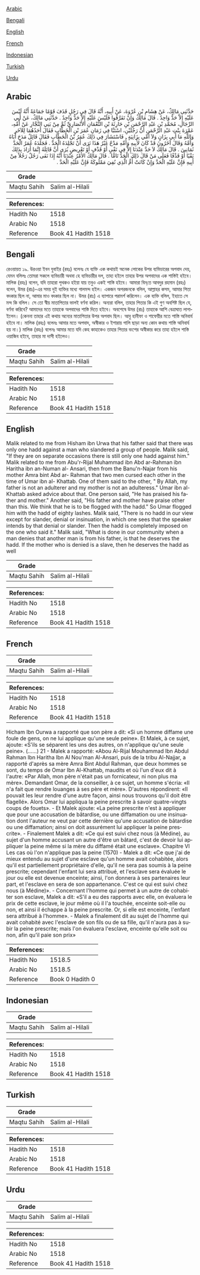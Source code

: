 [Arabic](#arabic)

[Bengali](#bengali)

[English](#english)

[French](#french)

[Indonesian](#indonesian)

[Turkish](#turkish)

[Urdu](#urdu)

## Arabic


<div dir="rtl" lang="ar" style={{fontSize:'larger',backgroundColor:'#f8f9fa',padding:20}}>
حَدَّثَنِي مَالِكٌ، عَنْ هِشَامِ بْنِ عُرْوَةَ، عَنْ أَبِيهِ، أَنَّهُ قَالَ فِي رَجُلٍ قَذَفَ قَوْمًا جَمَاعَةً أَنَّهُ لَيْسَ عَلَيْهِ إِلاَّ حَدٌّ وَاحِدٌ ‏.‏ قَالَ مَالِكٌ وَإِنْ تَفَرَّقُوا فَلَيْسَ عَلَيْهِ إِلاَّ حَدٌّ وَاحِدٌ ‏.‏ حَدَّثَنِي مَالِكٌ، عَنْ أَبِي الرِّجَالِ، مُحَمَّدِ بْنِ عَبْدِ الرَّحْمَنِ بْنِ حَارِثَةَ بْنِ النُّعْمَانِ الأَنْصَارِيِّ ثُمَّ مِنْ بَنِي النَّجَّارِ عَنْ أُمِّهِ، عَمْرَةَ بِنْتِ عَبْدِ الرَّحْمَنِ أَنَّ رَجُلَيْنِ، اسْتَبَّا فِي زَمَانِ عُمَرَ بْنِ الْخَطَّابِ فَقَالَ أَحَدُهُمَا لِلآخَرِ وَاللَّهِ مَا أَبِي بِزَانٍ وَلاَ أُمِّي بِزَانِيَةٍ ‏.‏ فَاسْتَشَارَ فِي ذَلِكَ عُمَرُ بْنُ الْخَطَّابِ فَقَالَ قَائِلٌ مَدَحَ أَبَاهُ وَأُمَّهُ وَقَالَ آخَرُونَ قَدْ كَانَ لأَبِيهِ وَأُمِّهِ مَدْحٌ غَيْرُ هَذَا نَرَى أَنْ تَجْلِدَهُ الْحَدَّ ‏.‏ فَجَلَدَهُ عُمَرُ الْحَدَّ ثَمَانِينَ ‏.‏ قَالَ مَالِكٌ لاَ حَدَّ عِنْدَنَا إِلاَّ فِي نَفْىٍ أَوْ قَذْفٍ أَوْ تَعْرِيضٍ يُرَى أَنَّ قَائِلَهُ إِنَّمَا أَرَادَ بِذَلِكَ نَفْيًا أَوْ قَذْفًا فَعَلَى مَنْ قَالَ ذَلِكَ الْحَدُّ تَامًّا ‏.‏ قَالَ مَالِكٌ الأَمْرُ عِنْدَنَا أَنَّهُ إِذَا نَفَى رَجُلٌ رَجُلاً مِنْ أَبِيهِ فَإِنَّ عَلَيْهِ الْحَدَّ وَإِنْ كَانَتْ أُمُّ الَّذِي نُفِيَ مَمْلُوكَةً فَإِنَّ عَلَيْهِ الْحَدَّ ‏.‏
</div>
<div style={{backgroundColor:'#f8f9fa',padding:20, marginBottom: 10}}><table> <thead> <tr> <th>Grade</th> <th></th> </tr> </thead> <tbody> <tr><td>Maqtu Sahih</td><td>Salim al-Hilali</td></tr></tbody></table><table> <thead> <tr> <th>References:</th> <th></th> </tr> </thead> <tbody><tr><td>Hadith No</td><td>1518</td></tr><tr><td>Arabic No</td><td>1518</td></tr><tr><td>Reference</td><td>Book 41 Hadith 1518</td></tr></tbody></table></div>

## Bengali


<div dir="ltr" lang="bn" style={{fontSize:'larger',backgroundColor:'#f8f9fa',padding:20}}>
রেওয়ায়ত ১৯. উরওয়া ইবন যুবাইর (রহঃ) বলেনঃ যে ব্যক্তি এক কথায়ই অনেক লোকের উপর ব্যভিচারের অপবাদ দেয়, যেমন বলিলঃ তোমরা সকলে ব্যভিচারী অথবা হে ব্যভিচারীর দল, তাহা হইলে তাহার উপর অপবাদের এক শাস্তিই হইবে। মালিক (রহঃ) বলেন, যদি তাহারা পৃথকও হইয়া যায় তবুও একই শাস্তি হইবে। আমারা বিন্‌তে আবদুর রহমান (রহঃ) বলেন, উমর (রাঃ)-এর সময় দুই ব্যক্তির মধ্যে গালমন্দ হইল। একজন অপরজনকে বলিল, আল্লাহর কসম, আমার পিতা বদকার ছিল না, আমার মাও বদকার ছিল না। উমর (রাঃ) এ ব্যাপারে পরামর্শ করিলেন। এক ব্যক্তি বলিল, ইহাতে সে মন্দ কি বলিল। সে তো স্বীয় মাতাপিতার ভালই বর্ণনা করিল। অন্যরা বলিল, তাহার পিতার কি এই গুণ অবশিষ্ট ছিল যে, বর্ণনা করিবে? আমাদের মতে তাহাকে অপবাদের শাস্তি দিতে হইবে। অবশেষে উমর (রাঃ) তাহাকে আশি বেত্ৰাঘাত লাগাইলেন। (কেননা তাহার এই কথায় অন্যের মাতাপিতার উপর অপবাদ ছিল। আবু হানীফা ও শাফেয়ীর মতে শাস্তি অনিবার্য হইবে না। মালিক (রহঃ) বলেনঃ আমার মতে অপবাদ, অস্বীকার ও ইশারায় গালি ছাড়া অন্য কোন কথায় শাস্তি অনিবার্য হয় না।) মালিক (রহঃ) বলেনঃ আমার মতে যদি কেহ কাহাকেও তাহার পিতার বংশের অস্বীকার করে তাহা হইলে শাস্তি ওয়াজিব হইবে, তাহার মা দাসী হইলেও।
</div>
<div style={{backgroundColor:'#f8f9fa',padding:20, marginBottom: 10}}><table> <thead> <tr> <th>Grade</th> <th></th> </tr> </thead> <tbody> <tr><td>Maqtu Sahih</td><td>Salim al-Hilali</td></tr></tbody></table><table> <thead> <tr> <th>References:</th> <th></th> </tr> </thead> <tbody><tr><td>Hadith No</td><td>1518</td></tr><tr><td>Arabic No</td><td>1518</td></tr><tr><td>Reference</td><td>Book 41 Hadith 1518</td></tr></tbody></table></div>

## English


<div dir="ltr" lang="en" style={{fontSize:'larger',backgroundColor:'#f8f9fa',padding:20}}>
Malik related to me from Hisham ibn Urwa that his father said that there was only one hadd against a man who slandered a group of people. Malik said, "If they are on separate occasions there is still only one hadd against him." Malik related to me from Abu'r-Rijal Muhammad ibn Abd ar-Rahman ibn Haritha ibn an-Numan al- Ansari, then from the Banu'n-Najar from his mother Amra bint Abd ar- Rahman that two men cursed each other in the time of Umar ibn al- Khattab. One of them said to the other, " By Allah, my father is not an adulterer and my mother is not an adulteress." Umar ibn al-Khattab asked advice about that. One person said, "He has praised his father and mother." Another said, "His father and mother have praise other than this. We think that he is to be flogged with the hadd." So Umar flogged him with the hadd of eighty lashes. Malik said, "There is no hadd in our view except for slander, denial or insinuation, in which one sees that the speaker intends by that denial or slander. Then the hadd is completely imposed on the one who said it." Malik said, "What is done in our community when a man denies that another man is from his father, is that he deserves the hadd. If the mother who is denied is a slave, then he deserves the hadd as well
</div>
<div style={{backgroundColor:'#f8f9fa',padding:20, marginBottom: 10}}><table> <thead> <tr> <th>Grade</th> <th></th> </tr> </thead> <tbody> <tr><td>Maqtu Sahih</td><td>Salim al-Hilali</td></tr></tbody></table><table> <thead> <tr> <th>References:</th> <th></th> </tr> </thead> <tbody><tr><td>Hadith No</td><td>1518</td></tr><tr><td>Arabic No</td><td>1518</td></tr><tr><td>Reference</td><td>Book 41 Hadith 1518</td></tr></tbody></table></div>

## French


<div dir="ltr" lang="fr" style={{fontSize:'larger',backgroundColor:'#f8f9fa',padding:20}}>

</div>
<div style={{backgroundColor:'#f8f9fa',padding:20, marginBottom: 10}}><table> <thead> <tr> <th>Grade</th> <th></th> </tr> </thead> <tbody> <tr><td>Maqtu Sahih</td><td>Salim al-Hilali</td></tr></tbody></table><table> <thead> <tr> <th>References:</th> <th></th> </tr> </thead> <tbody><tr><td>Hadith No</td><td>1518</td></tr><tr><td>Arabic No</td><td>1518</td></tr><tr><td>Reference</td><td>Book 41 Hadith 1518</td></tr></tbody></table></div>


<div dir="ltr" lang="fr" style={{fontSize:'larger',backgroundColor:'#f8f9fa',padding:20}}>
Hicham Ibn Ourwa a rapporté que son père a dit: «Si un homme diffame une foule de gens, on ne lui applique qu'une seule peine». Et Malek, à ce sujet, ajoute: «S'ils se séparent les uns des autres, on n'applique qu'une seule peine». (......) 21 - Malek a rapporté: «Abou Al-Rijal Mouhammad Ibn Abdul Rahman Ibn Haritha Ibn Al Nou'man Al-Ansari, puis de la tribu Al-Najjar, a rapporté d'après sa mère Amra Bint Abdul Rahman, que deux hommes se sont, du temps de Omar Ibn Al-Khattab, maudits et où l'un d'eux dit à l'autre: «Par Allah, mon père n'était pas un fornicateur, ni non plus ma mère». Demandant Omar, de la conseiller, à ce sujet, un homme s'écria: «Il n'a fait que rendre louanges à ses père et mère». D'autres répondirent: «Il pouvait les leur rendre d'une autre façon, ainsi nous trouvons qu'il doit être flagellé». Alors Omar lui appliqua la peine prescrite à savoir quatre-vingts coups de fouets». - Et Malek ajoute: «La peine prescrite n'est à appliquer que pour une accusation de bâtardise, ou une diffamation ou une insinuation dont l'auteur ne veut par cette dernière qu'une accusation de bâtardise ou une diffamation; ainsi on doit assurément lui appliquer la peine prescrite». - Finalement Malek a dit: «Ce qui est suivi chez nous (à Médine), au sujet d'un homme accusant un autre d'être un bâtard, c'est de devoir lui appliquer la peine même si la mère du diffamé était une esclave». Chapitre VI Les cas où l'on n'applique pas la peine (1570) - Malek a dit: «Ce que j'ai de mieux entendu au sujet d'une esclave qu'un homme avait cohabitée, alors qu'il est partiellement propriétaire d'elle, qu'il ne sera pas soumis à la peine prescrite; cependant l'enfant lui sera attribué, et l'esclave sera évaluée le jour ou elle est devenue enceinte; ainsi, l'on donnera à ses partenaires leur part, et l'esclave en sera de son appartenance. C'est ce qui est suivi chez nous (à Médine)». - Concernant l'homme qui permet à un autre de cohabiter son esclave, Malek a dit: «S'il a eu des rapports avec elle, on évaluera le prix de cette esclave, le jour même où il l'a touchée, enceinte soit-elle ou non, et ainsi il échappe à la peine prescrite. Or, si elle est enceinte, l'enfant sera attribué à l'homme». - Malek a finalement dit au sujet de l'homme qui avait cohabité avec l'esclave de son fils ou de sa fille, qu'il n'aura pas à subir la peine prescrite; mais l'on évaluera l'esclave, enceinte qu'elle soit ou non, afin qu'il paie son prix»
</div>
<div style={{backgroundColor:'#f8f9fa',padding:20, marginBottom: 10}}><table> <thead> <tr> <th>References:</th> <th></th> </tr> </thead> <tbody><tr><td>Hadith No</td><td>1518.5</td></tr><tr><td>Arabic No</td><td>1518.5</td></tr><tr><td>Reference</td><td>Book 0 Hadith 0</td></tr></tbody></table></div>

## Indonesian


<div dir="ltr" lang="id" style={{fontSize:'larger',backgroundColor:'#f8f9fa',padding:20}}>

</div>
<div style={{backgroundColor:'#f8f9fa',padding:20, marginBottom: 10}}><table> <thead> <tr> <th>Grade</th> <th></th> </tr> </thead> <tbody> <tr><td>Maqtu Sahih</td><td>Salim al-Hilali</td></tr></tbody></table><table> <thead> <tr> <th>References:</th> <th></th> </tr> </thead> <tbody><tr><td>Hadith No</td><td>1518</td></tr><tr><td>Arabic No</td><td>1518</td></tr><tr><td>Reference</td><td>Book 41 Hadith 1518</td></tr></tbody></table></div>

## Turkish


<div dir="ltr" lang="tr" style={{fontSize:'larger',backgroundColor:'#f8f9fa',padding:20}}>

</div>
<div style={{backgroundColor:'#f8f9fa',padding:20, marginBottom: 10}}><table> <thead> <tr> <th>Grade</th> <th></th> </tr> </thead> <tbody> <tr><td>Maqtu Sahih</td><td>Salim al-Hilali</td></tr></tbody></table><table> <thead> <tr> <th>References:</th> <th></th> </tr> </thead> <tbody><tr><td>Hadith No</td><td>1518</td></tr><tr><td>Arabic No</td><td>1518</td></tr><tr><td>Reference</td><td>Book 41 Hadith 1518</td></tr></tbody></table></div>

## Urdu


<div dir="rtl" lang="ur" style={{fontSize:'larger',backgroundColor:'#f8f9fa',padding:20}}>

</div>
<div style={{backgroundColor:'#f8f9fa',padding:20, marginBottom: 10}}><table> <thead> <tr> <th>Grade</th> <th></th> </tr> </thead> <tbody> <tr><td>Maqtu Sahih</td><td>Salim al-Hilali</td></tr></tbody></table><table> <thead> <tr> <th>References:</th> <th></th> </tr> </thead> <tbody><tr><td>Hadith No</td><td>1518</td></tr><tr><td>Arabic No</td><td>1518</td></tr><tr><td>Reference</td><td>Book 41 Hadith 1518</td></tr></tbody></table></div>